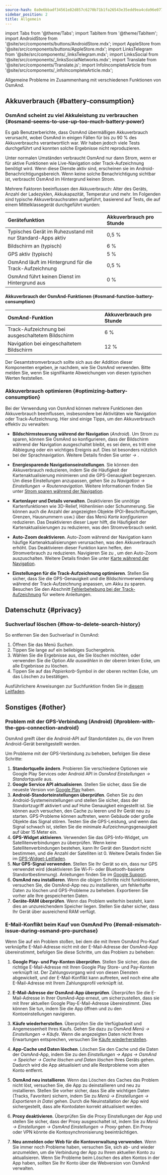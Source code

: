 ```yaml
---
source-hash: 0a0e6bbadf34561e82d857c6270b71b1fa26543e35edd9ea4cda96e07711812f
sidebar_position: 2
title: Allgemein
---
```

import Tabs from '@theme/Tabs';
import TabItem from '@theme/TabItem';
import AndroidStore from '@site/src/components/buttons/AndroidStore.mdx';
import AppleStore from '@site/src/components/buttons/AppleStore.mdx';
import LinksTelegram from '@site/src/components/_linksTelegram.mdx';
import LinksSocial from '@site/src/components/_linksSocialNetworks.mdx';
import Translate from '@site/src/components/Translate.js';
import InfoIncompleteArticle from '@site/src/components/_infoIncompleteArticle.mdx';


Allgemeine Probleme im Zusammenhang mit verschiedenen Funktionen von OsmAnd.

## Akkuverbrauch {#battery-consumption}

### OsmAnd scheint zu viel Akkuleistung zu verbrauchen {#osmand-seems-to-use-up-too-much-battery-power}

Es gab Benutzerberichte, dass OsmAnd übermäßigen Akkuverbrauch verursacht, wobei OsmAnd in einigen Fällen für bis zu 90 % des Akkuverbrauchs verantwortlich war. Wir haben jedoch viele Tests durchgeführt und konnten solche Ergebnisse nicht reproduzieren.

Unter normalen Umständen verbraucht OsmAnd nur dann Strom, wenn er für aktive Funktionen wie Live-Navigation oder Track-Aufzeichnung benötigt wird. Wenn diese Dienste aktiv sind, erscheinen sie im Android-Benachrichtigungsbereich. Wenn keine solche Benachrichtigung sichtbar ist, verbraucht OsmAnd im Hintergrund keinen Strom.

Mehrere Faktoren beeinflussen den Akkuverbrauch: Alter des Geräts, Anzahl der Ladezyklen, Akkukapazität, Temperatur und mehr. Im Folgenden sind typische Akkuverbrauchsraten aufgeführt, basierend auf Tests, die auf einem Mittelklassegerät durchgeführt wurden:

| Gerätefunktion | Akkuverbrauch pro Stunde |
| :--- | :--- |
| Typisches Gerät im Ruhezustand mit nur Standard-Apps aktiv | 0,5 % |
| Bildschirm an (typisch) | 6 % |
| GPS aktiv (typisch) | 5 % |
| OsmAnd läuft im Hintergrund für die Track-Aufzeichnung | 0,5 % |
| OsmAnd führt keinen Dienst im Hintergrund aus | 0 % |

#### Akkuverbrauch der OsmAnd-Funktionen {#osmand-function-battery-consumption}

| OsmAnd-Funktion | Akkuverbrauch pro Stunde |
| :--- | :--- |
| Track-Aufzeichnung bei ausgeschaltetem Bildschirm | 6 % |
| Navigation bei eingeschaltetem Bildschirm | 12 % |

Der Gesamtstromverbrauch sollte sich aus der Addition dieser Komponenten ergeben, je nachdem, wie Sie OsmAnd verwenden. Bitte melden Sie, wenn Sie signifikante Abweichungen von diesen typischen Werten feststellen.


### Akkuverbrauch optimieren {#optimizing-battery-consumption}

Bei der Verwendung von OsmAnd können mehrere Funktionen den Akkuverbrauch beeinflussen, insbesondere bei Aktivitäten wie Navigation oder Track-Aufzeichnung. Hier sind einige Tipps, um den Akkuverbrauch effektiv zu verwalten:

- **Bildschirmsteuerung während der Navigation** (*Android*). Um Strom zu sparen, können Sie OsmAnd so konfigurieren, dass der Bildschirm während der Navigation ausgeschaltet bleibt, es sei denn, es tritt eine Abbiegung oder ein wichtiges Ereignis auf. Dies ist besonders nützlich bei der Sprachnavigation. Weitere Details finden Sie unter *<Translate android="true" ids="shared_string_menu,configure_profile,general_settings_2"/> → [<Translate android="true" ids="screen_control"/>](../navigation/guidance/voice-navigation.md#screen-control)*.

- **Energiesparende Navigationseinstellungen**. Sie können den Akkuverbrauch reduzieren, indem Sie die Häufigkeit der Kartenaktualisierung minimieren und die GPS-Genauigkeit begrenzen. Um diese Einstellungen anzupassen, gehen Sie zu *Navigation → Einstellungen → Routennavigation*. Weitere Informationen finden Sie unter [Strom sparen während der Navigation](../navigation/setup/route-navigation.md#saving-power-during-navigation).

- **Kartenlayer und Details verwalten**. Deaktivieren Sie unnötige Kartenfunktionen wie 3D-Relief, Höhenlinien oder Schummerung. Sie können auch die Anzahl der angezeigten Objekte (POI-Beschriftungen, Grenzen, Hausnummern usw.) über das Menü *Karte konfigurieren* reduzieren. Das Deaktivieren dieser Layer hilft, die Häufigkeit der Kartenaktualisierungen zu reduzieren, was den Stromverbrauch senkt.

- **Auto-Zoom deaktivieren**. Auto-Zoom während der Navigation kann häufige Kartenaktualisierungen verursachen, was den Akkuverbrauch erhöht. Das Deaktivieren dieser Funktion kann helfen, den Stromverbrauch zu reduzieren. Navigieren Sie zu *<Translate android="true" ids="shared_string_menu,shared_string_settings,application_profiles,routing_settings_2,map_during_navigation"/>*, um den Auto-Zoom auszuschalten. Weitere Details finden Sie unter [Karte während der Navigation](../navigation/guidance/map-during-navigation.md).

- **Einstellungen für die Track-Aufzeichnung optimieren**. Stellen Sie sicher, dass Sie die GPS-Genauigkeit und die Bildschirmverwendung während der Track-Aufzeichnung anpassen, um Akku zu sparen. Besuchen Sie den Abschnitt [Fehlerbehebung bei der Track-Aufzeichnung](../troubleshooting/track-recording-issues.md) für weitere Anleitungen.


## Datenschutz {#privacy}

<!--
Privacy related issues (delete history / check internet usage / permissions).
-->

### Suchverlauf löschen {#how-to-delete-search-history}

So entfernen Sie den Suchverlauf in OsmAnd:

1. Öffnen Sie das Menü *Suchen*.
2. Tippen Sie lange auf ein beliebiges Suchergebnis.
3. Wählen Sie die Ergebnisse aus, die Sie löschen möchten, oder verwenden Sie die Option *Alle auswählen* in der oberen linken Ecke, um alle Ergebnisse zu löschen.
4. Tippen Sie auf das *Papierkorb*-Symbol in der oberen rechten Ecke, um das Löschen zu bestätigen.

Ausführlichere Anweisungen zur Suchfunktion finden Sie in [diesem Leitfaden](../search/search-history.md).


## Sonstiges {#other}

### Problem mit der GPS-Verbindung (Android) {#problem-with-the-gps-connection-android}

OsmAnd greift über die Android-API auf Standortdaten zu, die von Ihrem Android-Gerät bereitgestellt werden.

Um Probleme mit der GPS-Verbindung zu beheben, befolgen Sie diese Schritte:

1. **Standortquelle ändern**. Probieren Sie verschiedene Optionen wie Google Play Services oder Android API in *OsmAnd Einstellungen → Standortquelle* aus.
2. **Google Service API aktualisieren**. Stellen Sie sicher, dass Sie die neueste Version von [Google Play](https://play.google.com/store/apps/details?id=com.google.android.gms&hl=en&gl=US) haben.
3. **Android-Standorteinstellungen überprüfen**. Gehen Sie zu den Android-Systemeinstellungen und stellen Sie sicher, dass der Standortzugriff aktiviert und auf Hohe Genauigkeit eingestellt ist. Sie können auch versuchen, den Cache zu leeren und Ihr Gerät neu zu starten. GPS-Probleme können auftreten, wenn Gebäude oder große Objekte das Signal stören. Testen Sie die GPS-Leistung, und wenn das Signal schwach ist, stellen Sie die minimale Aufzeichnungsgenauigkeit auf über 15 Meter ein.
4. **GPS-Widget aktivieren**. Verwenden Sie das GPS-Info-Widget, um Satellitenverbindungen zu überprüfen. Wenn keine Satellitenverbindungen bestehen, kann Ihr Gerät den Standort nicht bestimmen, und die Anzahl der Satelliten ist 0. Weitere Details finden Sie im [GPS-Widget-Leitfaden](../widgets/info-widgets.md#gps-info-android).
5. **Nur GPS-Signal verwenden**. Stellen Sie Ihr Gerät so ein, dass nur GPS verwendet wird (deaktivieren Sie Wi-Fi- oder Bluetooth-basierte Standortbestimmung). Anleitungen finden Sie im [Google Support](https://support.google.com/android/answer/3467281?hl=en).
6. **OsmAnd neu installieren**. Wenn die obigen Schritte nicht funktionieren, versuchen Sie, die OsmAnd-App neu zu installieren, um fehlerhafte Daten zu löschen und GPS-Probleme zu beheben. Exportieren Sie vorher alle Ihre gespeicherten Daten.
7. **Geräte-RAM überprüfen**. Wenn das Problem weiterhin besteht, kann dies an unzureichendem Speicher liegen. Stellen Sie daher sicher, dass Ihr Gerät über ausreichend RAM verfügt.


### E-Mail-Konflikt beim Kauf von OsmAnd Pro {#email-mismatch-issue-during-osmand-pro-purchase}

<!-- ???
or this title:
### Resolving payment account and app email sync issues in OsmAnd {#resolving-payment-account-and-app-email-sync-issues-in-osmand}
-->

Wenn Sie auf ein Problem stoßen, bei dem die mit Ihrem OsmAnd Pro-Kauf verknüpfte E-Mail-Adresse nicht mit der E-Mail-Adresse der OsmAnd-App übereinstimmt, befolgen Sie diese Schritte, um das Problem zu beheben:

1. **Google Play- und Pay-Konten überprüfen**. Stellen Sie sicher, dass die richtige E-Mail-Adresse mit Ihren Google Play Store- und Pay-Konten verknüpft ist. Der Zahlungsvorgang wird von diesen Diensten abgewickelt, und der E-Mail-Konflikt kann auftreten, weil noch eine alte E-Mail-Adresse mit Ihrem Zahlungsprofil verknüpft ist.

2. **E-Mail-Adresse der OsmAnd-App überprüfen**. Überprüfen Sie die E-Mail-Adresse in Ihrer OsmAnd-App erneut, um sicherzustellen, dass sie mit Ihrer aktuellen Google Play-E-Mail-Adresse übereinstimmt. Dies können Sie tun, indem Sie die App öffnen und zu den Kontoeinstellungen navigieren.

3. **Käufe wiederherstellen**. Überprüfen Sie die Verfügbarkeit und Angemessenheit Ihres Kaufs. Gehen Sie dazu zu OsmAnd *Menü → Einstellungen → Käufe*. Wenn die angezeigten Daten nicht Ihren Erwartungen entsprechen, versuchen Sie [Käufe wiederherstellen](./purchases_payments.md#how-to-restore-purchases).

4. **App-Cache und Daten löschen**. Löschen Sie den Cache und die Daten der OsmAnd-App, indem Sie zu den *Einstellungen → Apps → OsmAnd → Speicher → Cache löschen und Daten löschen* Ihres Geräts gehen. Dadurch wird die App aktualisiert und alle Restprobleme vom alten Konto entfernt.

5. **OsmAnd neu installieren**. Wenn das Löschen des Caches das Problem nicht löst, versuchen Sie, die App zu deinstallieren und neu zu installieren. Stellen Sie vorher sicher, dass Sie alle wichtigen Daten (Tracks, Favoriten) sichern, indem Sie zu *Menü → Einstellungen → Exportieren in Datei* gehen. Durch die Neuinstallation der App wird sichergestellt, dass alle Kontodaten korrekt aktualisiert werden.

6. **Proxy deaktivieren**. Überprüfen Sie die Proxy Einstellungen der App und stellen Sie sicher, dass der Proxy ausgeschaltet ist, indem Sie zu *Menü → Einstellungen → OsmAnd Einstellungen → Proxy* gehen. Ein Proxy oder VPN könnte die Kontosynchronisierung beeinträchtigen.

7. **Neu anmelden oder Web für die Kontoverwaltung verwenden**. Wenn Sie immer noch Probleme haben, versuchen Sie, sich ab- und wieder anzumelden, um die Verbindung der App zu Ihrem aktuellen Konto zu aktualisieren. Wenn Sie Probleme beim Löschen des alten Kontos in der App haben, sollten Sie Ihr Konto über die Webversion von OsmAnd verwalten.